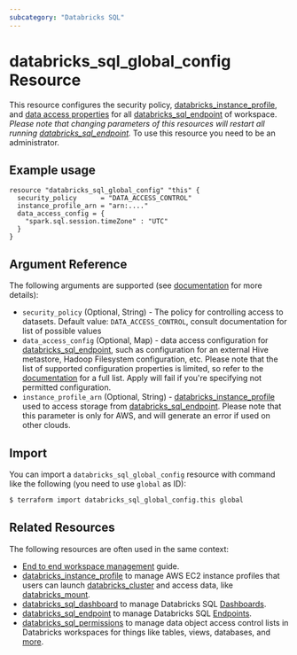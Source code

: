 ```yaml
---
subcategory: "Databricks SQL"
---
```

# databricks_sql_global_config Resource

This resource configures the security policy, [databricks_instance_profile](instance_profile.md), and [data access properties](https://docs.databricks.com/sql/admin/data-access-configuration.html) for all [databricks_sql_endpoint](sql_endpoint.md) of workspace. *Please note that changing parameters of this resources will restart all running [databricks_sql_endpoint](sql_endpoint.md).*  To use this resource you need to be an administrator.

## Example usage

```hcl
resource "databricks_sql_global_config" "this" {
  security_policy      = "DATA_ACCESS_CONTROL"
  instance_profile_arn = "arn:...."
  data_access_config = {
    "spark.sql.session.timeZone" : "UTC"
  }
}
```

## Argument Reference

The following arguments are supported (see [documentation](https://docs.databricks.com/sql/api/sql-endpoints.html#global-edit) for more details):

* `security_policy` (Optional, String) - The policy for controlling access to datasets. Default value: `DATA_ACCESS_CONTROL`, consult documentation for list of possible values
* `data_access_config` (Optional, Map) - data access configuration for [databricks_sql_endpoint](sql_endpoint.md), such as configuration for an external Hive metastore, Hadoop Filesystem configuration, etc.  Please note that the list of supported configuration properties is limited, so refer to the [documentation](https://docs.databricks.com/sql/admin/data-access-configuration.html#supported-properties) for a full list.  Apply will fail if you're specifying not permitted configuration.
* `instance_profile_arn` (Optional, String) - [databricks_instance_profile](instance_profile.md) used to access storage from [databricks_sql_endpoint](sql_endpoint.md). Please note that this parameter is only for AWS, and will generate an error if used on other clouds.

## Import

You can import a `databricks_sql_global_config` resource with command like the following (you need to use `global` as ID):

```bash
$ terraform import databricks_sql_global_config.this global
```

## Related Resources

The following resources are often used in the same context:

* [End to end workspace management](../guides/workspace-management.md) guide.
* [databricks_instance_profile](instance_profile.md) to manage AWS EC2 instance profiles that users can launch [databricks_cluster](cluster.md) and access data, like [databricks_mount](mount.md).
* [databricks_sql_dashboard](sql_dashboard.md) to manage Databricks SQL [Dashboards](https://docs.databricks.com/sql/user/dashboards/index.html).
* [databricks_sql_endpoint](sql_endpoint.md) to manage Databricks SQL [Endpoints](https://docs.databricks.com/sql/admin/sql-endpoints.html).
* [databricks_sql_permissions](sql_permissions.md) to manage data object access control lists in Databricks workspaces for things like tables, views, databases, and [more](https://docs.databricks.com/security/access-control/table-acls/object-privileges.html).
